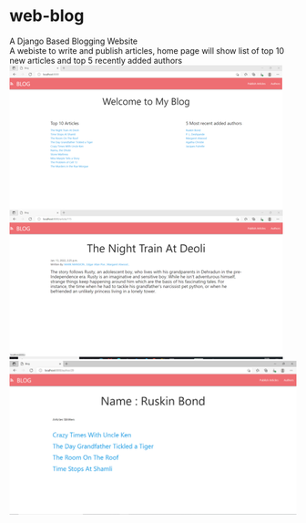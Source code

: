 # web-blog
A  Django Based Blogging Website<br>
A webiste to write and publish articles, home page will show list of top 10 new articles and top 5 recently added authors<br>
![alt tag](https://github.com/Avneesh-AJ/web-blog/blob/main/static/about/index.PNG)<br>
![alt tag](https://github.com/Avneesh-AJ/web-blog/blob/main/static/about/article.PNG)<br>
![alt tag](https://github.com/Avneesh-AJ/web-blog/blob/main/about/author.PNG)<br>




